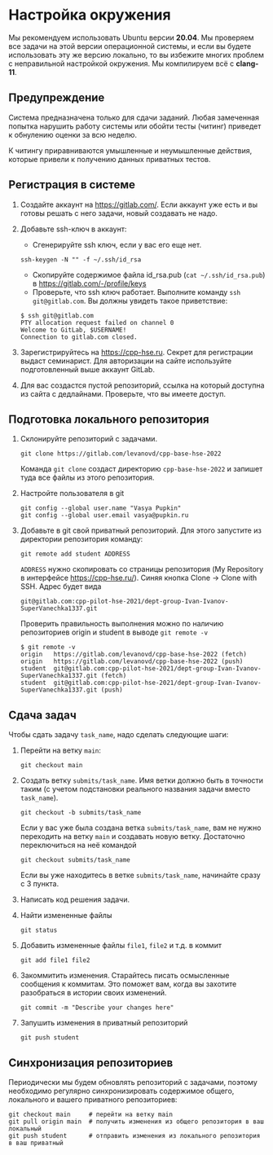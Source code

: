 # Настройка окружения

Мы рекомендуем использовать Ubuntu версии **20.04**. Мы проверяем
все задачи на этой версии операционной системы, и если вы будете использовать эту же версию
локально, то вы избежите многих проблем с неправильной настройкой окружения. Мы компилируем всё с **clang-11**.

## Предупреждение

Система предназначена только для сдачи заданий. Любая замеченная попытка нарушить работу системы или обойти тесты (читинг) приведет к обнулению оценки за всю неделю.

К читингу приравниваются умышленные и неумышленные действия, которые привели к получению данных приватных тестов.

## Регистрация в системе

1. Создайте аккаунт на https://gitlab.com/. Если аккаунт уже есть и вы готовы решать с него задачи, новый создавать не надо.
1. Добавьте ssh-ключ в аккаунт:
    * Сгенерируйте ssh ключ, если у вас его еще нет.
     ```
     ssh-keygen -N "" -f ~/.ssh/id_rsa
     ```
    * Скопируйте содержимое файла id_rsa.pub (`cat ~/.ssh/id_rsa.pub`) в https://gitlab.com/-/profile/keys
    * Проверьте, что ssh ключ работает. Выполните команду `ssh git@gitlab.com`. Вы должны увидеть такое приветствие:
     ```
     $ ssh git@gitlab.com
     PTY allocation request failed on channel 0
     Welcome to GitLab, $USERNAME!
     Connection to gitlab.com closed.
     ```

1. Зарегистрируйтесь на https://cpp-hse.ru. Секрет для регистрации выдаст семинарист. Для авторизации на сайте используйте подготовленный выше аккаунт GitLab.

1. Для вас создастся пустой репозиторий, ссылка на который доступна из сайта с дедлайнами. Проверьте, что вы имеете доступ.

## Подготовка локального репозитория

1. Склонируйте репозиторий с задачами.
   ```
   git clone https://gitlab.com/levanovd/cpp-base-hse-2022
   ```

   Команда `git clone` создаст директорию `cpp-base-hse-2022` и запишет туда все файлы из этого репозитория.

1. Настройте пользователя в git
   ```
   git config --global user.name "Vasya Pupkin"
   git config --global user.email vasya@pupkin.ru
   ```

1. Добавьте в git свой приватный репозиторий. Для этого запустите из директории репозитория команду:

   ```
   git remote add student ADDRESS
   ```

   `ADDRESS` нужно скопировать со страницы репозитория (My Repository в интерфейсе https://cpp-hse.ru/). Синяя кнопка Clone -> Clone with SSH.
   Адрес будет вида
   ```
   git@gitlab.com:cpp-pilot-hse-2021/dept-group-Ivan-Ivanov-SuperVanechka1337.git
   ```
   Проверить правильность выполнения можно по наличию репозиториев origin и student в выводе `git remote -v`
   ```
   $ git remote -v
   origin	https://gitlab.com/levanovd/cpp-base-hse-2022 (fetch)
   origin	https://gitlab.com/levanovd/cpp-base-hse-2022 (push)
   student	git@gitlab.com:cpp-pilot-hse-2021/dept-group-Ivan-Ivanov-SuperVanechka1337.git (fetch)
   student	git@gitlab.com:cpp-pilot-hse-2021/dept-group-Ivan-Ivanov-SuperVanechka1337.git (push)
   ```

## Сдача задач

Чтобы сдать задачу `task_name`, надо сделать следующие шаги:

1. Перейти на ветку `main`:
   ```
   git checkout main
   ```
   
2. Создать ветку `submits/task_name`. Имя ветки должно быть в точности таким (с учетом подстановки реального названия задачи вместо `task_name`).
   ```
   git checkout -b submits/task_name
   ```
   
   Если у вас уже была создана ветка `submits/task_name`, вам не нужно переходить на ветку `main` и создавать новую ветку. Достаточно переключиться на неё командой 
   ```
   git checkout submits/task_name
   ```

   Если вы уже находитесь в ветке `submits/task_name`, начинайте сразу с 3 пункта.

3. Написать код решения задачи.

4. Найти измененные файлы
   ```
   git status
   ```
5. Добавить измененные файлы `file1`, `file2` и т.д. в коммит
   ```
   git add file1 file2
   ```

6. Закоммитить изменения. Старайтесь писать осмысленные сообщения к коммитам. Это поможет вам, когда вы захотите разобраться в истории своих изменений.
   ```
   git commit -m "Describe your changes here"
   ```

7. Запушить изменения в приватный репозиторий
   ```
   git push student
   ```
## Синхронизация репозиториев

Периодически мы будем обновлять репозиторий с задачами, поэтому необходимо регулярно синхронизировать содержимое общего, локального и вашего приватного репозиториев:

   ```
   git checkout main     # перейти на ветку main
   git pull origin main  # получить изменения из общего репозитория в ваш локальный
   git push student      # отправить изменения из локального репозитория в ваш приватный
   ```
